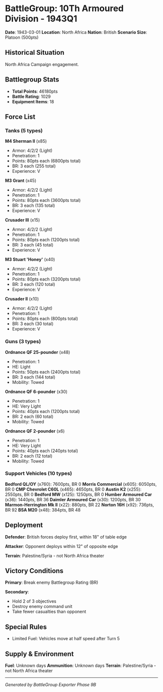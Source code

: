 # BattleGroup: 10Th Armoured Division - 1943Q1

**Date**: 1943-03-01
**Location**: North Africa
**Nation**: British
**Scenario Size**: Platoon (500pts)

## Historical Situation

North Africa Campaign engagement.

## Battlegroup Stats

- **Total Points**: 46180pts
- **Battle Rating**: 1029
- **Equipment Items**: 18

## Force List

### Tanks (5 types)

**M4 Sherman II** (x85)
- Armor: 4/2/2 (Light)
- Penetration: 1
- Points: 80pts each (6800pts total)
- BR: 3 each (255 total)
- Experience: V

**M3 Grant** (x45)
- Armor: 4/2/2 (Light)
- Penetration: 1
- Points: 80pts each (3600pts total)
- BR: 3 each (135 total)
- Experience: V

**Crusader III** (x15)
- Armor: 4/2/2 (Light)
- Penetration: 1
- Points: 80pts each (1200pts total)
- BR: 3 each (45 total)
- Experience: V

**M3 Stuart 'Honey'** (x40)
- Armor: 4/2/2 (Light)
- Penetration: 1
- Points: 80pts each (3200pts total)
- BR: 3 each (120 total)
- Experience: V

**Crusader II** (x10)
- Armor: 4/2/2 (Light)
- Penetration: 1
- Points: 80pts each (800pts total)
- BR: 3 each (30 total)
- Experience: V

### Guns (3 types)

**Ordnance QF 25-pounder** (x48)
- Penetration: 1
- HE: Light
- Points: 50pts each (2400pts total)
- BR: 3 each (144 total)
- Mobility: Towed

**Ordnance QF 6-pounder** (x30)
- Penetration: 1
- HE: Very Light
- Points: 40pts each (1200pts total)
- BR: 2 each (60 total)
- Mobility: Towed

**Ordnance QF 2-pounder** (x6)
- Penetration: 1
- HE: Very Light
- Points: 40pts each (240pts total)
- BR: 2 each (12 total)
- Mobility: Towed

### Support Vehicles (10 types)

**Bedford QL/OY** (x760): 7600pts, BR 0
**Morris Commercial** (x605): 6050pts, BR 0
**CMP Chevrolet C60L** (x465): 4650pts, BR 0
**Austin K2** (x255): 2550pts, BR 0
**Bedford MW** (x125): 1250pts, BR 0
**Humber Armoured Car** (x36): 1440pts, BR 36
**Daimler Armoured Car** (x30): 1200pts, BR 30
**Marmon-Herrington Mk II** (x22): 880pts, BR 22
**Norton 16H** (x92): 736pts, BR 92
**BSA M20** (x48): 384pts, BR 48

## Deployment

**Defender**: British forces deploy first, within 18" of table edge

**Attacker**: Opponent deploys within 12" of opposite edge

**Terrain**: Palestine/Syria - not North Africa theater

## Victory Conditions

**Primary**: Break enemy Battlegroup Rating (BR)

**Secondary**:
- Hold 2 of 3 objectives
- Destroy enemy command unit
- Take fewer casualties than opponent

## Special Rules

- Limited Fuel: Vehicles move at half speed after Turn 5

## Supply & Environment

**Fuel**: Unknown days
**Ammunition**: Unknown days
**Terrain**: Palestine/Syria - not North Africa theater

---

*Generated by BattleGroup Exporter Phase 9B*
